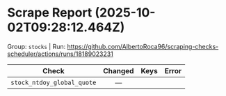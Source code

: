 # Scrape Report (2025-10-02T09:28:12.464Z)

Group: `stocks`  |  Run: https://github.com/AlbertoRoca96/scraping-checks-scheduler/actions/runs/18189023231

| Check | Changed | Keys | Error |
|---|:---:|:--|:--|
| `stock_ntdoy_global_quote` | — |  |  |
